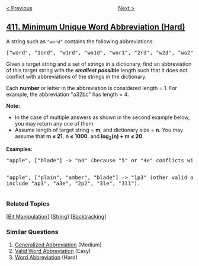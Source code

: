 <!--|This file generated by command(leetcode description); DO NOT EDIT.    |-->
<!--+----------------------------------------------------------------------+-->
<!--|@author    openset <openset.wang@gmail.com>                           |-->
<!--|@link      https://github.com/openset                                 |-->
<!--|@home      https://github.com/openset/leetcode                        |-->
<!--+----------------------------------------------------------------------+-->

[< Previous](../split-array-largest-sum "Split Array Largest Sum")
　　　　　　　　　　　　　　　　
[Next >](../fizz-buzz "Fizz Buzz")

## [411. Minimum Unique Word Abbreviation (Hard)](https://leetcode.com/problems/minimum-unique-word-abbreviation "最短独占单词缩写")

<p>A string such as <code>"word"</code> contains the following abbreviations:</p>

<pre>["word", "1ord", "w1rd", "wo1d", "wor1", "2rd", "w2d", "wo2", "1o1d", "1or1", "w1r1", "1o2", "2r1", "3d", "w3", "4"]
</pre>

<p>Given a target string and a set of strings in a dictionary, find an abbreviation of this target string with the <b><i>smallest possible</i></b> length such that it does not conflict with abbreviations of the strings in the dictionary. </p>

<p>Each <b>number</b> or letter in the abbreviation is considered length = 1. For example, the abbreviation "a32bc" has length = 4.</p>

<p><b>Note:</b><br />
<ul>
<li>In the case of multiple answers as shown in the second example below, you may return any one of them.</li>
<li>Assume length of target string = <b>m</b>, and dictionary size = <b>n</b>. You may assume that <b>m &le; 21</b>, <b>n &le; 1000</b>, and <b>log<sub>2</sub>(n) + m</sup> &le; 20</b>.</li>
</ul>
</p>

<p><b>Examples:</b><br />
<pre>
"apple", ["blade"] -> "a4" (because "5" or "4e" conflicts with "blade")

"apple", ["plain", "amber", "blade"] -> "1p3" (other valid answers include "ap3", "a3e", "2p2", "3le", "3l1").
</pre>
</p>

### Related Topics
  [[Bit Manipulation](../../tag/bit-manipulation/README.md)]
  [[String](../../tag/string/README.md)]
  [[Backtracking](../../tag/backtracking/README.md)]

### Similar Questions
  1. [Generalized Abbreviation](../generalized-abbreviation) (Medium)
  1. [Valid Word Abbreviation](../valid-word-abbreviation) (Easy)
  1. [Word Abbreviation](../word-abbreviation) (Hard)

